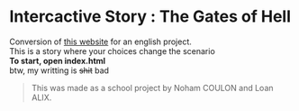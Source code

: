 # Intercactive Story : The Gates of Hell
Conversion of <a href="https://presentation-helltaker.coucoul38.repl.co">this website</a> for an english project.<br>
This is a story where your choices change the scenario<br>
**To start, open index.html**<br>
btw, my writting is ~~shit~~ bad

>This was made as a school project by Noham COULON and Loan ALIX.

